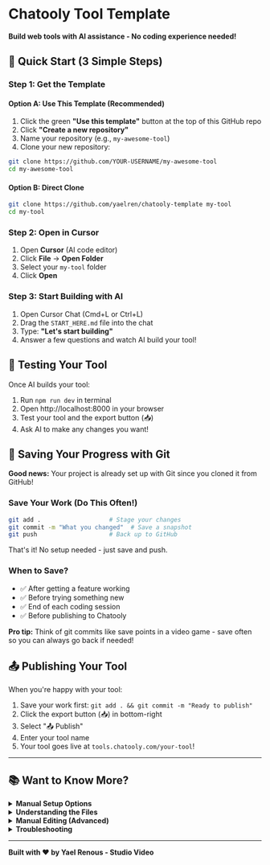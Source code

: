 # Chatooly Tool Template

**Build web tools with AI assistance - No coding experience needed!**

## 🚀 Quick Start (3 Simple Steps)

### Step 1: Get the Template

#### Option A: Use This Template (Recommended)
1. Click the green **"Use this template"** button at the top of this GitHub repo
2. Click **"Create a new repository"**
3. Name your repository (e.g., `my-awesome-tool`)
4. Clone your new repository:
```bash
git clone https://github.com/YOUR-USERNAME/my-awesome-tool
cd my-awesome-tool
```

#### Option B: Direct Clone
```bash
git clone https://github.com/yaelren/chatooly-template my-tool
cd my-tool
```

### Step 2: Open in Cursor
1. Open **Cursor** (AI code editor)
2. Click **File** → **Open Folder**
3. Select your `my-tool` folder
4. Click **Open**

### Step 3: Start Building with AI
1. Open Cursor Chat (Cmd+L or Ctrl+L)
2. Drag the `START_HERE.md` file into the chat
3. Type: **"Let's start building"**
4. Answer a few questions and watch AI build your tool!

## 🎨 Testing Your Tool

Once AI builds your tool:
1. Run `npm run dev` in terminal
2. Open http://localhost:8000 in your browser
3. Test your tool and the export button (📥)
4. Ask AI to make any changes you want!

## 💾 Saving Your Progress with Git

**Good news:** Your project is already set up with Git since you cloned it from GitHub!

### Save Your Work (Do This Often!)
```bash
git add .                   # Stage your changes
git commit -m "What you changed"  # Save a snapshot
git push                    # Back up to GitHub
```

That's it! No setup needed - just save and push.

### When to Save?
- ✅ After getting a feature working
- ✅ Before trying something new
- ✅ End of each coding session
- ✅ Before publishing to Chatooly

**Pro tip:** Think of git commits like save points in a video game - save often so you can always go back if needed!

## 📤 Publishing Your Tool

When you're happy with your tool:
1. Save your work first: `git add . && git commit -m "Ready to publish"`
2. Click the export button (📥) in bottom-right
3. Select "📤 Publish"
4. Enter your tool name
5. Your tool goes live at `tools.chatooly.com/your-tool`!

---

## 📚 Want to Know More?

<details>
<summary><b>Manual Setup Options</b></summary>

### Alternative ways to start the server:

**Python:**
```bash
python3 -m http.server 8000
```

**Node.js:**
```bash
npm install -g http-server
http-server -p 8000
```

**VS Code Live Server:**
1. Install "Live Server" extension
2. Right-click on `index.html`
3. Select "Open with Live Server"
</details>

<details>
<summary><b>Understanding the Files</b></summary>

```
my-tool/
├── START_HERE.md          # Instructions for AI
├── index.html             # Your tool's structure
├── styles.css             # How it looks
├── js/
│   ├── main.js           # How it works
│   └── chatooly-config.js # Tool settings
└── package.json          # Project setup
```
</details>

<details>
<summary><b>Manual Editing (Advanced)</b></summary>

If you want to edit files yourself:

1. **Config**: Edit `js/chatooly-config.js` for tool name and info
2. **Controls**: Add HTML controls in `index.html`
3. **Logic**: Write JavaScript in `js/main.js`
4. **Styles**: Customize appearance in `styles.css`

Remember: Keep visual content inside `#chatooly-canvas` div!
</details>

<details>
<summary><b>Troubleshooting</b></summary>

- **No export button?** Check if server is running
- **Export is blank?** Content must be in `#chatooly-canvas`
- **Can't publish?** Must run locally first (`npm run dev`)
- **Need help?** [Create an issue](https://github.com/yaelren/chatooly-template/issues)
</details>

---

**Built with ❤️ by Yael Renous - Studio Video**